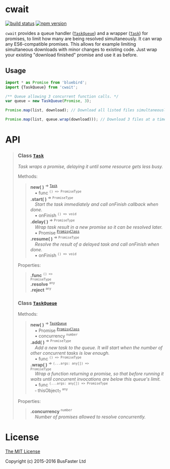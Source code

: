 cwait
=====

[![build status](https://travis-ci.org/charto/cwait.svg?branch=master)](http://travis-ci.org/charto/cwait)
[![npm version](https://img.shields.io/npm/v/cwait.svg)](https://www.npmjs.com/package/cwait)

`cwait` provides a queue handler ([`TaskQueue`](#api-TaskQueue)) and a wrapper ([`Task`](#api-Task)) for promises,
to limit how many are being resolved simultaneously. It can wrap any ES6-compatible promises.
This allows for example limiting simultaneous downloads with minor changes to existing code.
Just wrap your existing "download finished" promise and use it as before.

Usage
-----

```typescript
import * as Promise from 'bluebird';
import {TaskQueue} from 'cwait';

/** Queue allowing 3 concurrent function calls. */
var queue = new TaskQueue(Promise, 3);

Promise.map(list, download); // Download all listed files simultaneously.

Promise.map(list, queue.wrap(download))); // Download 3 files at a time.
```

API
===

>
> <a name="api-Task"></a>
> ### Class [`Task`](#api-Task)
> <em>Task wraps a promise, delaying it until some resource gets less busy.</em>  
>  
> Methods:  
> > **new( )** <sup>&rArr; <code>[Task](#api-Task)</code></sup>  
> > &emsp;&#x25aa; func <sup><code>() => PromiseType</code></sup>  
> > **.start( )** <sup>&rArr; <code>PromiseType</code></sup>  
> > &emsp;<em>Start the task immediately and call onFinish callback when done.</em>  
> > &emsp;&#x25aa; onFinish <sup><code>() => void</code></sup>  
> > **.delay( )** <sup>&rArr; <code>PromiseType</code></sup>  
> > &emsp;<em>Wrap task result in a new promise so it can be resolved later.</em>  
> > &emsp;&#x25aa; Promise <sup><code>[PromisyClass](#api-PromisyClass)</code></sup>  
> > **.resume( )** <sup>&rArr; <code>PromiseType</code></sup>  
> > &emsp;<em>Resolve the result of a delayed task and call onFinish when done.</em>  
> > &emsp;&#x25aa; onFinish <sup><code>() => void</code></sup>  
>  
> Properties:  
> > **.func** <sup><code>() => PromiseType</code></sup>  
> > **.resolve** <sup><code>any</code></sup>  
> > **.reject** <sup><code>any</code></sup>  
>
> <a name="api-TaskQueue"></a>
> ### Class [`TaskQueue`](#api-TaskQueue)
>  
> Methods:  
> > **new( )** <sup>&rArr; <code>[TaskQueue](#api-TaskQueue)</code></sup>  
> > &emsp;&#x25aa; Promise <sup><code>[PromisyClass](#api-PromisyClass)</code></sup>  
> > &emsp;&#x25aa; concurrency <sup><code>number</code></sup>  
> > **.add( )** <sup>&rArr; <code>PromiseType</code></sup>  
> > &emsp;<em>Add a new task to the queue.
It will start when the number of other concurrent tasks is low enough.</em>  
> > &emsp;&#x25aa; func <sup><code>() => PromiseType</code></sup>  
> > **.wrap( )** <sup>&rArr; <code>(...args: any[]) => PromiseType</code></sup>  
> > &emsp;<em>Wrap a function returning a promise, so that before running
it waits until concurrent invocations are below this queue's limit.</em>  
> > &emsp;&#x25aa; func <sup><code>(...args: any[]) => PromiseType</code></sup>  
> > &emsp;&#x25ab; thisObject<sub>?</sub> <sup><code>any</code></sup>  
>  
> Properties:  
> > **.concurrency** <sup><code>number</code></sup>  
> > &emsp;<em>Number of promises allowed to resolve concurrently.</em>  

License
=======

[The MIT License](https://raw.githubusercontent.com/charto/cwait/master/LICENSE)

Copyright (c) 2015-2016 BusFaster Ltd
